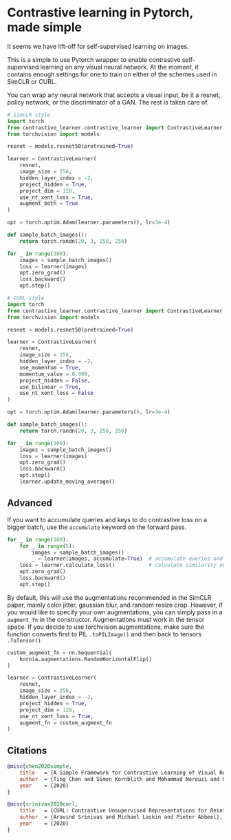 # Contrastive learning in Pytorch, made simple

It seems we have lift-off for self-supervised learning on images.

This is a simple to use Pytorch wrapper to enable contrastive self-supervised learning on any visual neural network. At the moment, it contains enough settings for one to train on either of the schemes used in SimCLR or CURL.

You can wrap any neural network that accepts a visual input, be it a resnet, policy network, or the discriminator of a GAN. The rest is taken care of.

```python
# SimCLR style
import torch
from contrastive_learner.contrastive_learner import ContrastiveLearner
from torchvision import models

resnet = models.resnet50(pretrained=True)

learner = ContrastiveLearner(
    resnet,
    image_size = 256,
    hidden_layer_index = -2,
    project_hidden = True,
    project_dim = 128,
    use_nt_xent_loss = True,
    augment_both = True
)

opt = torch.optim.Adam(learner.parameters(), lr=3e-4)

def sample_batch_images():
    return torch.randn(20, 3, 256, 256)

for _ in range(100):
    images = sample_batch_images()
    loss = learner(images)
    opt.zero_grad()
    loss.backward()
    opt.step()

```

```python
# CURL style
import torch
from contrastive_learner.contrastive_learner import ContrastiveLearner
from torchvision import models

resnet = models.resnet50(pretrained=True)

learner = ContrastiveLearner(
    resnet,
    image_size = 256,
    hidden_layer_index = -2,
    use_momentum = True,
    momentum_value = 0.999,
    project_hidden = False,
    use_bilinear = True,
    use_nt_xent_loss = False
)

opt = torch.optim.Adam(learner.parameters(), lr=3e-4)

def sample_batch_images():
    return torch.randn(20, 3, 256, 256)

for _ in range(100):
    images = sample_batch_images()
    loss = learner(images)
    opt.zero_grad()
    loss.backward()
    opt.step()
    learner.update_moving_average()
```

## Advanced

If you want to accumulate queries and keys to do contrastive loss on a bigger batch, use the `accumulate` keyword on the forward pass.

```python
for _ in range(100):
    for _ in range(5):
        images = sample_batch_images()
        _ = learner(images, accumulate=True)  # accumulate queries and keys
    loss = learner.calculate_loss()           # calculate similarity on all accumulated
    opt.zero_grad()
    loss.backward()
    opt.step()
```

By default, this will use the augmentations recommended in the SimCLR paper, mainly color jitter, gaussian blur, and random resize crop. However, if you would like to specify your own augmentations, you can simply pass in a `augment_fn` in the constructor. Augmentations must work in the tensor space. If you decide to use torchvision augmentations, make sure the function converts first to PIL `.toPILImage()` and then back to tensors `.ToTensor()`

```python
custom_augment_fn = nn.Sequential(
    kornia.augmentations.RandomHorizontalFlip()
)

learner = ContrastiveLearner(
    resnet,
    image_size = 256,
    hidden_layer_index = -2,
    project_hidden = True,
    project_dim = 128,
    use_nt_xent_loss = True,
    augment_fn = custom_augment_fn
)
```

## Citations

```bibtex
@misc{chen2020simple,
    title   = {A Simple Framework for Contrastive Learning of Visual Representations},
    author  = {Ting Chen and Simon Kornblith and Mohammad Norouzi and Geoffrey Hinton},
    year    = {2020}
}
```

```bibtex
@misc{srinivas2020curl,
    title   = {CURL: Contrastive Unsupervised Representations for Reinforcement Learning},
    author  = {Aravind Srinivas and Michael Laskin and Pieter Abbeel},
    year    = {2020}
}
```
